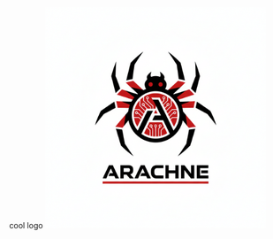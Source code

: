cool logo
<img src="https://github.com/lein3000zzz/project-arachne/blob/main/assets/logo.png?raw=true" height=400 width=400>